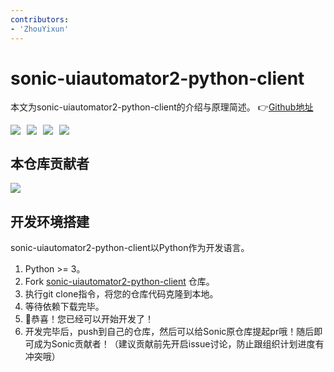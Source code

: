 ```yaml
---
contributors:
- 'ZhouYixun'
---
```


# sonic-uiautomator2-python-client

本文为sonic-uiautomator2-python-client的介绍与原理简述。 👉[Github地址](https://github.com/SonicCloudOrg/sonic-uiautomator2-python-client)

<div style="display: flex">
<img src="https://img.shields.io/github/stars/SonicCloudOrg/sonic-uiautomator2-python-client?style=social">
<img style="margin-left:10px" src="https://img.shields.io/github/forks/SonicCloudOrg/sonic-uiautomator2-python-client?style=social">
<img style="margin-left:10px" src="https://img.shields.io/pypi/v/sonic-uia2-client">
<img style="margin-left:10px" src="https://img.shields.io/pypi/dm/sonic-uia2-client">
</div>

## 本仓库贡献者

<a href="https://github.com/SonicCloudOrg/sonic-uiautomator2-python-client/graphs/contributors">
  <img src="https://contrib.rocks/image?repo=SonicCloudOrg/sonic-uiautomator2-python-client" />
</a>

## 开发环境搭建
sonic-uiautomator2-python-client以Python作为开发语言。

1. Python >= 3。
2. Fork [sonic-uiautomator2-python-client](https://github.com/SonicCloudOrg/sonic-uiautomator2-python-client) 仓库。
3. 执行git clone指令，将您的仓库代码克隆到本地。
4. 等待依赖下载完毕。
5. 🎉恭喜！您已经可以开始开发了！
6. 开发完毕后，push到自己的仓库，然后可以给Sonic原仓库提起pr哦！随后即可成为Sonic贡献者！（建议贡献前先开启issue讨论，防止跟组织计划进度有冲突哦）
